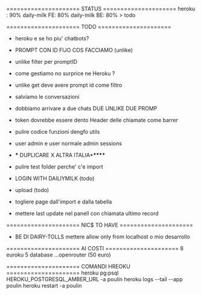 ===================== STATUS =====================
heroku : 90%
daily-milk FE: 80%
daily-milk BE: 80% > todo

===================== TODO =====================

- heroku e se ho piu' chatbots?
- PROMPT CON ID FIJO COS FACCIAMO (unlike)
- unlike filter per promptID
- come gestiamo no surprice ne Heroku ?
- unlike get deve avere prompt id come filtro
- salviamo le conversazioni
- dobbiamo arrivare a due chats DUE UNLIKE DUE PROMP
- token dovrebbe essere dento Header delle chiamate come barrer
- pulire codice funzioni dengfo utils
- user admin e user normale admin sessions

- **\*** DUPLICARE X ALTRA ITALIA\***\*\*\*\***
- pulire test folder perche' c'e import
- LOGIN WITH DAILIYMILK (todo)
- upload (todo)
- togliere page dall'import e dalla tabella
- mettere last update nel panell con chiamata ultimo record

===================== NIC$ TO HAVE =====================

- BE DI DAIRY-TOLLS mettere allow only from localhost o mio desarrollo

===================== AI COSTI =====================
8 euroku
5 database
...openrouter (50 euro)

===================== COMANDI HREOKU =====================
heroku pg:psql HEROKU_POSTGRESQL_AMBER_URL -a poulin
heroku logs --tail --app poulin
heroku restart -a poulin
